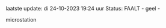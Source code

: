 laatste update: 
di 24-10-2023 19:24   uur 
Status: FAALT - geel - 
<div class="service Y">microstation</div>